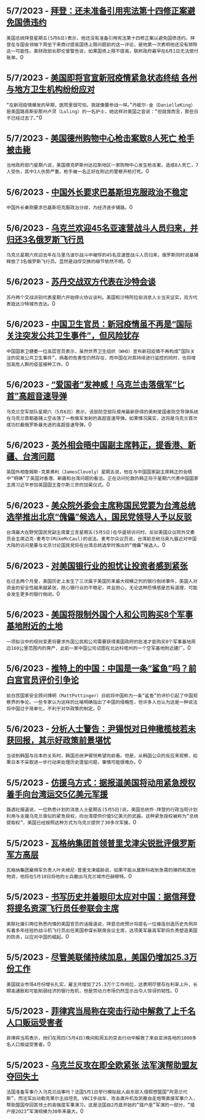 
  ## 5/7/2023 - [拜登：还未准备引用宪法第十四修正案避免国债违约](https://www.voachinese.com/a/biden-says-not-yet-ready-to-invoke-14th-amendment--20230507/7082321.html)
 ```美国总统拜登星期五(5月6日)表示，他还没有准备引用宪法第十四修正案以避免国债违约。拜登在与国会领袖下周坐下来商讨提高国债上限问题前的这一评论，是他第一次表明他还没有排除这一可能性。美财政部长耶伦曾警告说，如果国债上限不提高，联邦政府最早在6月1日无法偿付账单。```0
  ## 5/7/2023 - [美国即将官宣新冠疫情紧急状态终结 各州与地方卫生机构纷纷应对](https://www.voachinese.com/a/us-covid-emergency-20230507/7082254.html)
 ```“在新冠疫情爆发的早期，医院里很可怕，我就像要参战一样。”丹妮尔·金（DanielleKing）是美国路易斯安那州卢灵（Luling）的一名护士，她这样对美国之音说：“但就我而言，那些日子已经过去了。”```0
  ## 5/7/2023 - [美国德州购物中心枪击案致8人死亡 枪手被击毙](https://www.voachinese.com/a/texas-shooting-20230506/7082222.html)
 ```当地政府部门星期六说，美国德克萨斯州达拉斯地区一家购物中心发生枪击案，造成8人死亡，7人受伤，其中3人伤势严重。枪手被一名正好在附近的警察开枪打死。```0
  ## 5/6/2023 - [中国外长要求巴基斯坦克服政治不稳定](https://www.voachinese.com/a/china-ask-pakistan-to-overcome-instability-20230506/7081894.html)
 ```中国外长秦刚要求巴基斯坦克服政治分歧，为经济进步铺路。```0
  ## 5/6/2023 - [乌克兰欢迎45名亚速营战斗人员归来，并归还3名俄罗斯飞行员](https://www.voachinese.com/a/ukraine-russia-exchange-pows-20230506/7081868.html)
 ```乌克兰星期六欢迎去年在马里乌波尔战斗中被俘的45名亚速营战斗人员归来，俄罗斯同时说基辅释放了3名俄罗斯飞行员。显然是战俘交换的细节依然不明。```0
  ## 5/6/2023 - [苏丹交战双方代表在沙特会谈](https://www.voachinese.com/a/sudan-peace-talks-in-saudi-20230506/7081845.html)
 ```苏丹两个交战派别代表星期六开始停火协议谈判。美国和沙特阿拉伯消息人士当天证实，双方代表抵达沙特城市吉达。```0
  ## 5/6/2023 - [中国卫生官员：新冠疫情虽不再是“国际关注突发公共卫生事件”，但风险犹存](https://www.voachinese.com/a/covid-global-emergency-over-but-risks-remain-says-china-health-official-20230506/7081690.html)
 ```中国国家卫健委一位高层官员表示，虽然世界卫生组织（WHO）宣布新冠疫情不再构成“国际关注的突发公共卫生事件”，病毒的危害性仍然存在，而中国在对其持续进行监控的同时，也将增加高危人群的疫苗接种工作。```0
  ## 5/6/2023 - [“爱国者”发神威！乌克兰击落俄军“匕首”高超音速导弹](https://www.voachinese.com/a/ukraine-downs-russian-hypersonic-missile-with-us-patriot-defense-systems-20230506/7081664.html)
 ```乌克兰空军部队星期六（5月6日）表示，该部防空部队使用最新获得的美制爱国者防空导弹系统在乌克兰首都基辅上空击落了一枚俄军发射的高超音速导弹。如果情况属实，这将是乌克兰首次成功拦截俄罗斯最先进的高超音速导弹。```0
  ## 5/6/2023 - [英外相会晤中国副主席韩正，提香港、新疆、台湾问题](https://www.voachinese.com/a/uk-china-han-zheng-20230505/7081439.html)
 ```英国外相詹姆斯·克莱弗利（JamesClevely）星期五说，他在与中国国家副主席韩正的会晤中“明确”了英国对香港、新疆和台湾问题的看法。正在访问伦敦的韩正将于星期六代表中国国家主席习近平参加英国国王查尔斯三世的加冕仪式。```0
  ## 5/6/2023 - [美众院外委会主席称国民党要为台湾总统选举推出北京“傀儡”候选人，国民党领导人予以反驳](https://www.voachinese.com/a/taiwan-opposition-party-refutes-rep-mccaul-calling-its-presidential-candidate-beijings-puppet-20230505/7081387.html)
 ```台湾最大在野党国民党副主席夏立言星期五(5月5日)在华盛顿访问时，反驳美国众议院外交委员会主席迈克·麦考尔(MikeMcCaul)的说法。麦考尔众议员说，台湾前总统马英九最近对中国大陆的访问是要与北京讨论国民党将在台湾总统选举时推出的“傀儡”候选人。```0
  ## 5/6/2023 - [对美国银行业的担忧让投资者感到紧张](https://www.voachinese.com/a/worries-about-us-banks-have-investors-nervous-20230505/7081382.html)
 ```在过去两个月里，美国历史上发生了三次属于美国历来最大规模之列的银行倒闭事件，美国人对资金的安全性越来越紧张，担心银行业的不稳定，并且担心，无论这种恐惧感是否有道理，可能会发生更多的银行倒闭。```0
  ## 5/6/2023 - [美国将限制外国个人和公司购买8个军事基地附近的土地](https://www.voachinese.com/a/us-to-control-land-sales-to-foreigners-near-8-military-bases-20230505/7081373.html)
 ```一项拟议中的规则变更将要求外国公民和公司需要获得美国政府的批准才能购买8个军事基地周边160公里范围内的房产，此前一家中国公司试图在北达科塔州的一个空军基地附近建厂。```0
  ## 5/6/2023 - [推特上的中国：中国是一条“鲨鱼”吗？前白宫官员评价引争论](https://www.voachinese.com/a/china-on-twitter-pottinger-20230505/7081088.html)
 ```前白宫国家安全顾问博明（MattPottinger）日前将中国称为一条“鲨鱼”的评价引起了中国观察界的争论。一些专家认为这样的比喻明确指出了中国的侵略性，但许多人也认为这是一种说法将中国过于简单化，不利于对华政策的制定。```0
  ## 5/6/2023 - [分析人士警告：尹锡悦对日伸橄榄枝若未获回报，其示好政策前景堪忧](https://www.voachinese.com/a/yoon-s-japan-outreach-faces-bleak-future-without-japan-reciprocation-warn-analysts-20230505/7081091.html)
 ```当谈到韩国与日本的关系时，韩国总统尹锡悦希望向前看。但是，从韩国公众的反应来观察，如果日本不采取进一步行动来处理历史遗留问题，事情可能很难办。```0
  ## 5/5/2023 - [仿援乌方式：据报道美国将动用紧急授权着手向台湾运交5亿美元军援](https://www.voachinese.com/a/u-s-moving-ahead-with-500-million-in-arms-aid-for-taiwan-source-says/7081103.html)
 ```路透社报道说，一位熟悉计划的消息人士星期五(5月5日)说，美国总统乔·拜登的行政当局计划利用与支援乌克兰类似的紧急授权，向台湾提供价值5亿美元的武器。这种紧急授权被称为“总统提取权”，美国已经按照这种方式为乌克兰提供了30多次军援。```0
  ## 5/5/2023 - [瓦格纳集团首领普里戈津尖锐批评俄罗斯军方高层](https://www.voachinese.com/a/wagner-chief-prigozhin-lashes-out-at-russian-military-establishment-20230505/7081045.html)
 ```瓦格纳集团雇佣军负责人叶夫根尼·普里戈津威胁说，如果不能从莫斯科收到急需的弹药和其他物资，他将在5月10日将他的士兵撤出乌克兰城市巴赫穆特。```0
  ## 5/5/2023 - [书写历史并着眼印太应对中国：据信拜登将提名资深飞行员任参联会主席](https://www.voachinese.com/a/biden-said-to-pick-air-force-general-as-joint-chiefs-chair-20230505/7081054.html)
 ```美联社援引两位熟悉内情的美国官员的话报道说，拜登总统预计将提名一位接连创造历史先例并有着多年经验的战斗机飞行员出任美国参谋长联席会议主席，这项美军最高军职将负责塑造美国的防务，以应对中国的崛起。```0
  ## 5/5/2023 - [尽管美联储持续加息，美国仍增加25.3万份工作](https://www.voachinese.com/a/us-adds-a-solid-253-000-jobs-despite-fed-s-rate-hikes-20230505/7080914.html)
 ```美国就业市场4月份增长扎实，雇主共增加了25.3万个工作岗位，这表明尽管存在利率上升、长期高通胀和可能削弱经济的银行危机，但是劳动力市场仍然显示出令人惊讶的韧性。```0
  ## 5/5/2023 - [菲律宾当局称在突击行动中解救了上千名人口贩运受害者](https://www.voachinese.com/a/philippines-authorities-say-more-than-1-000-trafficking-victims-rescued-20230505/7080861.html)
 ```菲律宾当局表示，他们在周四(5月4日)晚间和周五的突击行动中解救了来自亚洲各地的1000多名人口贩运受害者。```0
  ## 5/5/2023 - [乌克兰反攻在即全欧紧张  法军演帮助盟友夺回失土](https://www.voachinese.com/a/france-launches-major-military-exercise-with-ukraine-conflict-in-mind-20230506/7080884.html)
 ```法国准备军事介入乌克兰战事吗？法国5月1日举行模拟敌人由东部入侵假想盟国“阿恩兰代斯”，而法军出动勒克莱尔主战坦克、VBCI步战车、攻击直升机及凯撒自走炮等直接军事介入，帮助盟国夺回其领土的高强度军事演习。这是法国自2月底开始的“猎户座”军演的一部分，“猎户座2023”军演规模为30年来最大。```0